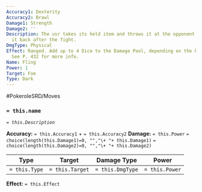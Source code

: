 ```yaml
---
Accuracy1: Dexterity
Accuracy2: Brawl
Damage1: Strength
Damage2: ''
Description: The usr takes its held item and throws it at the opponent. You may get
  it back after the fight.
DmgType: Physical
Effect: Ranged. Add up to 4 Dice to the Damage Pool, depending on the held item thrown.
  See P. 432 for more info.
Name: Fling
Power: 1
Target: Foe
Type: Dark
---
```


#PokeroleSRD/Moves

### `= this.name` 
*`= this.Description`*

**Accuracy:** `= this.Accuracy1` + `= this.Accuracy2`
**Damage:** `= this.Power` `= choice(length(this.Damage1)=0, "","\+ "+ this.Damage1)` `= choice(length(this.Damage2)=0, "","\+ "+ this.Damage2)`

| Type          | Target          | Damage Type          | Power          |
| ------------- | --------------- | ---------------- | -------------- |
| `= this.Type` | `= this.Target` | `= this.DmgType` | `= this.Power` | 

**Effect:** `= this.Effect`